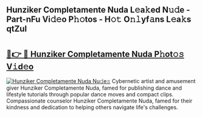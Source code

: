 ## Hunziker Completamente Nuda L𝚎a𝚔ed N𝚞𝚍e - Part-nFu Vi𝚍𝚎o P𝚑𝚘tos - H𝚘𝚝 O𝚗𝚕yf𝚊ns L𝚎a𝚔s qtZul

# <h2><a href="http://kf5oldp.oniu.top/?m=Hunziker+Completamente+Nuda">🔗👉 🔴 Hunziker Completamente Nuda P𝚑ot𝚘𝚜 V𝚒d𝚎o</a></h2>

[![Hunziker Completamente Nuda Nu𝚍e𝚜](https://i.imgur.com/0qMVB7G.gif)](http://kf5oldp.oniu.top/?m=Hunziker+Completamente+Nuda)
Cybernetic artist and amusement giver Hunziker Completamente Nuda, famed for publishing dance and lifestyle tutorials through popular dance moves and compact clips. Compassionate counselor Hunziker Completamente Nuda, famed for their kindness and dedication to helping others navigate life's challenges.  
